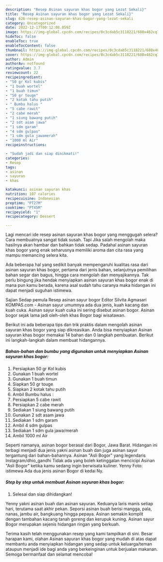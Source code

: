 ```yaml
---
description: "Resep Asinan sayuran khas bogor yang Lezat Sekali}"
title: "Resep Asinan sayuran khas bogor yang Lezat Sekali}"
slug: 626-resep-asinan-sayuran-khas-bogor-yang-lezat-sekali
category: Uncategorized
date: 2022-12-17T00:12:08.059Z
image: https://img-global.cpcdn.com/recipes/0c3cdab5c3118221/680x482cq70/asinan-sayuran-khas-bogor-foto-resep-utama.jpg
hideToc: false
enableToc: true
enableTocContent: false
thumbnail: https://img-global.cpcdn.com/recipes/0c3cdab5c3118221/680x482cq70/asinan-sayuran-khas-bogor-foto-resep-utama.jpg
cover: https://img-global.cpcdn.com/recipes/0c3cdab5c3118221/680x482cq70/asinan-sayuran-khas-bogor-foto-resep-utama.jpg
author: Admin
authorAv: notfound
ratingvalue: 3.7
reviewcount: 22
recipeingredient:
- "50 gr Kol kubis"
- "1 buah wortel"
- "1 buah timun"
- "50 gr touge"
- "2 kotak tahu putih"
- " Bumbu halus "
- "5 cabe rawit"
- "2 cabe merah"
- "1 siung bawang putih"
- "2 sdt asam jawa"
- "1 sdm garam"
- "4 sdm gulpas"
- "1 sdm gula jawamerah"
- "1000 ml Air"
recipeinstructions:

- "Sudah jadi dan siap dinikmati!"
categories:
- Resep
tags:
- asinan
- sayuran
- khas

katakunci: asinan sayuran khas 
nutrition: 107 calories
recipecuisine: Indonesian
preptime: "PT27M"
cooktime: "PT45M"
recipeyield: "1"
recipecategory: Dessert

---
```



Lagi mencari ide resep asinan sayuran khas bogor yang menggugah selera? Cara membuatnya sangat tidak susah. Tapi Jika salah mengolah maka hasilnya akan hambar dan bahkan tidak sedap. Padahal asinan sayuran khas bogor yang enak seharusnya memiliki aroma dan cita rasa yang mampu memancing selera kita.


Ada beberapa hal yang sedikit banyak mempengaruhi kualitas rasa dari asinan sayuran khas bogor, pertama dari jenis bahan, selanjutnya pemilihan bahan segar dan bagus, hingga cara mengolah dan menyajikannya. Tak perlu bingung jika hendak menyiapkan asinan sayuran khas bogor enak di mana pun kamu berada, karena asal sudah tahu caranya maka hidangan ini dapat menjadi suguhan istimewa.

Sajian Sedap pemula Resep asinan sayur bogor Editor Silvita Agmasari KOMPAS.com - Asinan sayur umumnya ada dua jenis, kuah kacang dan kuah cuka. Asinan sayur kuah cuka ini sering disebut asinan bogor. Asinan bogor sejak lama jadi oleh-oleh khas Bogor bagi wisatawan.


Berikut ini ada beberapa tips dan trik praktis dalam mengolah asinan sayuran khas bogor yang siap dikreasikan. Anda bisa menyiapkan Asinan sayuran khas bogor memakai 14 bahan dan 0 langkah pembuatan. Berikut ini langkah-langkah dalam membuat hidangannya.

<!--inarticleads1-->

##### Bahan-bahan dan bumbu yang digunakan untuk menyiapkan Asinan sayuran khas bogor:

1. Persiapkan 50 gr Kol kubis
1. Gunakan 1 buah wortel
1. Gunakan 1 buah timun
1. Siapkan 50 gr touge
1. Siapkan 2 kotak tahu putih
1. Ambil  Bumbu halus :
1. Persiapkan 5 cabe rawit
1. Persiapkan 2 cabe merah
1. Sediakan 1 siung bawang putih
1. Gunakan 2 sdt asam jawa
1. Sediakan 1 sdm garam
1. Ambil 4 sdm gulpas
1. Sediakan 1 sdm gula jawa/merah
1. Ambil 1000 ml Air


Seperti namanya, asinan bogor berasal dari Bogor, Jawa Barat. Hidangan ini terbagi menjadi dua jenis yakni asinan buah dan juga asinan sayur tergantung dari bahan-bahannya. Asinan &#34;Asli Bogor&#34; yang legendaris Instagram/dhio_gandhi Tidak ada yang boleh ketinggalan mencicipi Asinan &#34;Asli Bogor&#34; ketika kamu sedang ingin berwisata kuliner. Yenny Foto: istimewa Ada dua jenis asinan Bogor di kedai Ny. 

<!--inarticleads2-->

##### Step by step untuk membuat Asinan sayuran khas bogor:


1. Selesai dan siap dihidangkan!

Yenny yakni asinan buah dan asinan sayuran. Keduanya laris manis setiap hari, terutama saat akhir pekan. Seporsi asinan buah berisi mangga, pala, nanas, jambu air, bangkuang hingga pepaya. Asinan semakin komplit dengan tambahan kacang tanah goreng dan kerupuk kuning. Asinan sayur Bogor merupakan sejenis hidangan ringan yang berkuah. 

Terima kasih telah menggunakan resep yang kami tampilkan di sini. Besar harapan kami, olahan Asinan sayuran khas bogor yang mudah di atas dapat membantu anda menyiapkan hidangan yang sedap untuk keluarga/teman ataupun menjadi ide bagi anda yang berkeinginan untuk berjualan makanan. Semoga bermanfaat dan selamat mencoba!
